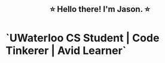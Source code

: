<h2 align="center"> ⭐️ Hello there! I'm Jason. ⭐️<h1>
 
<div> `UWaterloo CS Student | Code Tinkerer | Avid Learner` <div>
